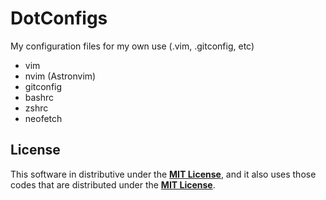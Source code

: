 # DotConfigs
My configuration files for my own use  (.vim, .gitconfig, etc)

- vim
- nvim (Astronvim)
- gitconfig
- bashrc
- zshrc
- neofetch

License
---
This software in distributive under the __[MIT License](./LICENSE)__, and it also uses those codes that are distributed under the __[MIT License](./LICENSE)__.
